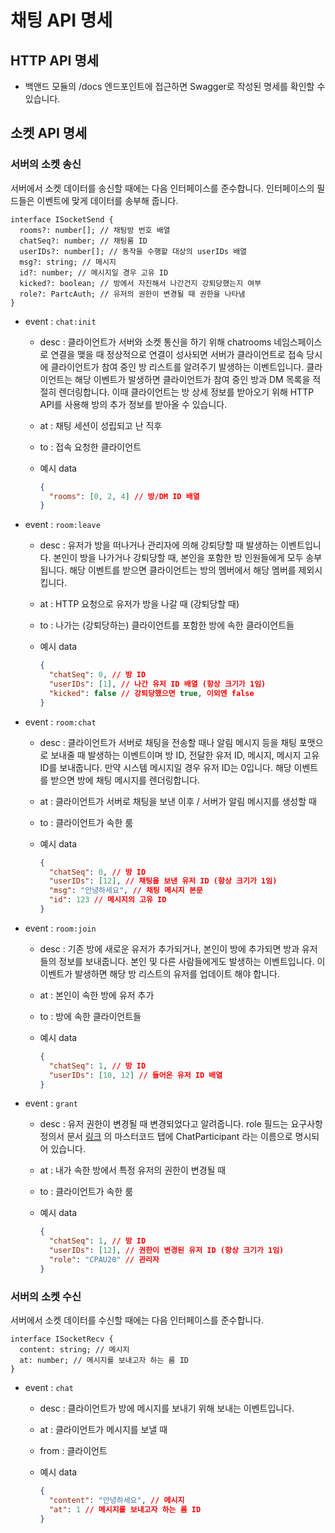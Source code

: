 # 채팅 API 명세

## HTTP API 명세

- 백앤드 모듈의 /docs 엔드포인트에 접근하면 Swagger로 작성된 명세를 확인할 수 있습니다.

## 소켓 API 명세

### 서버의 소켓 송신

서버에서 소켓 데이터를 송신할 때에는 다음 인터페이스를 준수합니다. 인터페이스의 필드들은 이벤트에 맞게 데이터를 송부해 줍니다.

```tsx
interface ISocketSend {
  rooms?: number[]; // 채팅방 번호 배열
  chatSeq?: number; // 채팅룸 ID
  userIDs?: number[]; // 동작을 수행할 대상의 userIDs 배열
  msg?: string; // 메시지
  id?: number; // 메시지일 경우 고유 ID
  kicked?: boolean; // 방에서 자진해서 나간건지 강퇴당했는지 여부
  role?: PartcAuth; // 유저의 권한이 변경될 때 권한을 나타냄
}
```

- event : `chat:init`

  - desc : 클라이언트가 서버와 소켓 통신을 하기 위해 chatrooms 네임스페이스로 연결을 맺을 때 정상적으로 연결이 성사되면 서버가 클라이언트로 접속 당시에 클라이언트가 참여 중인 방 리스트를 알려주기 발생하는 이벤트입니다. 클라이언트는 해당 이벤트가 발생하면 클라이언트가 참여 중인 방과 DM 목록을 적절히 렌더링합니다. 이때 클라이언트는 방 상세 정보를 받아오기 위해 HTTP API를 사용해 방의 추가 정보를 받아올 수 있습니다.

  - at : 채팅 세션이 성립되고 난 직후

  - to : 접속 요청한 클라이언트

  - 예시 data

    ```json
    {
      "rooms": [0, 2, 4] // 방/DM ID 배열
    }
    ```

- event : `room:leave`

  - desc : 유저가 방을 떠나거나 관리자에 의해 강퇴당할 때 발생하는 이벤트입니다. 본인이 방을 나가거나 강퇴당할 때, 본인을 포함한 방 인원들에게 모두 송부됩니다. 해당 이벤트를 받으면 클라이언트는 방의 멤버에서 해당 멤버를 제외시킵니다.

  - at : HTTP 요청으로 유저가 방을 나갈 때 (강퇴당할 때)

  - to : 나가는 (강퇴당하는) 클라이언트를 포함한 방에 속한 클라이언트들

  - 예시 data

    ```json
    {
      "chatSeq": 0, // 방 ID
      "userIDs": [1], // 나간 유저 ID 배열 (항상 크기가 1임)
      "kicked": false // 강퇴당했으면 true, 이외엔 false
    }
    ```

- event : `room:chat`

  - desc : 클라이언트가 서버로 채팅을 전송할 때나 알림 메시지 등을 채팅 포맷으로 보내줄 때 발생하는 이벤트이며 방 ID, 전달한 유저 ID, 메시지, 메시지 고유 ID를 보내줍니다. 만약 시스템 메시지일 경우 유저 ID는 0입니다. 해당 이벤트를 받으면 방에 채팅 메시지를 렌더링합니다.

  - at : 클라이언트가 서버로 채팅을 보낸 이후 / 서버가 알림 메시지를 생성할 때

  - to : 클라이언트가 속한 룸

  - 예시 data

    ```json
    {
      "chatSeq": 0, // 방 ID
      "userIDs": [12], // 채팅을 보낸 유저 ID (항상 크기가 1임)
      "msg": "안녕하세요", // 채팅 메시지 본문
      "id": 123 // 메시지의 고유 ID
    }
    ```

- event : `room:join`

  - desc : 기존 방에 새로운 유저가 추가되거나, 본인이 방에 추가되면 방과 유저들의 정보를 보내줍니다. 본인 및 다른 사람들에게도 발생하는 이벤트입니다. 이 이벤트가 발생하면 해당 방 리스트의 유저를 업데이트 해야 합니다.

  - at : 본인이 속한 방에 유저 추가

  - to : 방에 속한 클라이언트들

  - 예시 data

    ```json
    {
      "chatSeq": 1, // 방 ID
      "userIDs": [10, 12] // 들어온 유저 ID 배열
    }
    ```

- event : `grant`

  - desc : 유저 권한이 변경될 때 변경되었다고 알려줍니다. role 필드는 요구사항 정의서 문서 [링크](https://docs.google.com/spreadsheets/d/1Io0vCbHKBOxY5xH10IJMvuXHVHIXp8okB2LeFMkNzC4/edit#gid=1621334604) 의 마스터코드 탭에 ChatParticipant 라는 이름으로 명시되어 있습니다. 

  - at : 내가 속한 방에서 특정 유저의 권한이 변경될 때

  - to : 클라이언트가 속한 룸

  - 예시 data

    ```json
    {
      "chatSeq": 1, // 방 ID
      "userIDs": [12], // 권한이 변경된 유저 ID (항상 크기가 1임)
      "role": "CPAU20" // 관리자
    }
    ```

### 서버의 소켓 수신

서버에서 소켓 데이터를 수신할 때에는 다음 인터페이스를 준수합니다.

```tsx
interface ISocketRecv {
  content: string; // 메시지
  at: number; // 메시지를 보내고자 하는 룸 ID
}
```

- event : `chat`

  - desc : 클라이언트가 방에 메시지를 보내기 위해 보내는 이벤트입니다.

  - at : 클라이언트가 메시지를 보낼 때

  - from : 클라이언트

  - 예시 data

    ```json
    {
      "content": "안녕하세요", // 메시지
      "at": 1 // 메시지를 보내고자 하는 룸 ID
    }
    ```
